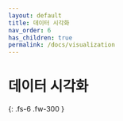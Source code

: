 ```yaml
---
layout: default
title: 데이터 시각화
nav_order: 6
has_children: true
permalink: /docs/visualization
---
```


# 데이터 시각화


{: .fs-6 .fw-300 }